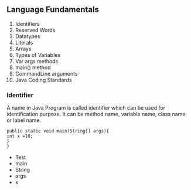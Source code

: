## Language Fundamentals
  1.  Identifiers
  2.  Reserved Words
  3.  Datatypes
  4.  Literals
  5.  Arrays
  6.  Types of Variables
  7.  Var args methods
  8.  main() method
  9.  CommandLine arguments
  10. Java Coding Standards
  
### Identifier
 A name in Java Program is called identifier which can be used for identification purpose.
 It can be method name, variable name, class name or label name.

```class Test{
public static void main(String[] args){
int x =10;
}
}
```
* Test
* main
* String
* args
* x
